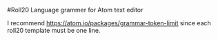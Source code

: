 #Roll20 Language grammer for Atom text editor

I recommend https://atom.io/packages/grammar-token-limit since each roll20 template must be one line.
